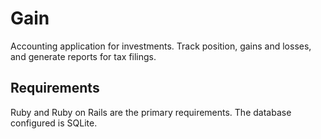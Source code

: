 # Gain

Accounting application for investments. Track position, gains and losses, and generate reports for tax filings.


## Requirements

Ruby and Ruby on Rails are the primary requirements. The database configured is SQLite.

